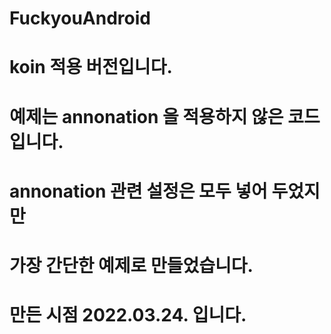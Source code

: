# FuckyouAndroid
# koin 적용 버전입니다.
# 예제는 annonation 을 적용하지 않은 코드 입니다.
# annonation 관련 설정은 모두 넣어 두었지만 
# 가장 간단한 예제로 만들었습니다.
# 만든 시점 2022.03.24. 입니다. 
